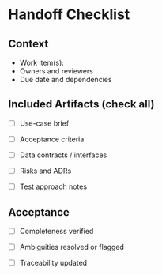 # Handoff Checklist

## Context

- Work item(s): <ids>
- Owners and reviewers
- Due date and dependencies


## Included Artifacts (check all)

- [ ] Use-case brief
- [ ] Acceptance criteria
- [ ] Data contracts / interfaces
- [ ] Risks and ADRs
- [ ] Test approach notes


## Acceptance

- [ ] Completeness verified
- [ ] Ambiguities resolved or flagged
- [ ] Traceability updated

